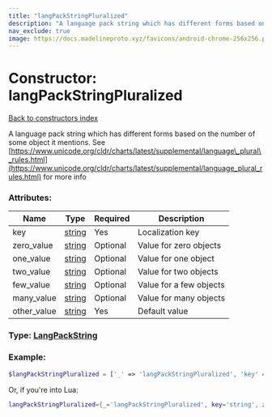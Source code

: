 ```yaml
---
title: "langPackStringPluralized"
description: "A language pack string which has different forms based on the number of some object it mentions. See https://www.unicode.org/cldr/charts/latest/supplemental/language_plural_rules.html for more info"
nav_exclude: true
image: https://docs.madelineproto.xyz/favicons/android-chrome-256x256.png
---
```

# Constructor: langPackStringPluralized  
[Back to constructors index](index.md)



A language pack string which has different forms based on the number of some object it mentions. See [https://www.unicode.org/cldr/charts/latest/supplemental/language\_plural\_rules.html](https://www.unicode.org/cldr/charts/latest/supplemental/language_plural_rules.html) for more info

### Attributes:

| Name     |    Type       | Required | Description |
|----------|---------------|----------|-------------|
|key|[string](../types/string.md) | Yes|Localization key|
|zero\_value|[string](../types/string.md) | Optional|Value for zero objects|
|one\_value|[string](../types/string.md) | Optional|Value for one object|
|two\_value|[string](../types/string.md) | Optional|Value for two objects|
|few\_value|[string](../types/string.md) | Optional|Value for a few objects|
|many\_value|[string](../types/string.md) | Optional|Value for many objects|
|other\_value|[string](../types/string.md) | Yes|Default value|



### Type: [LangPackString](../types/LangPackString.md)


### Example:

```php
$langPackStringPluralized = ['_' => 'langPackStringPluralized', 'key' => 'string', 'zero_value' => 'string', 'one_value' => 'string', 'two_value' => 'string', 'few_value' => 'string', 'many_value' => 'string', 'other_value' => 'string'];
```  


Or, if you're into Lua:

```lua
langPackStringPluralized={_='langPackStringPluralized', key='string', zero_value='string', one_value='string', two_value='string', few_value='string', many_value='string', other_value='string'}

```


